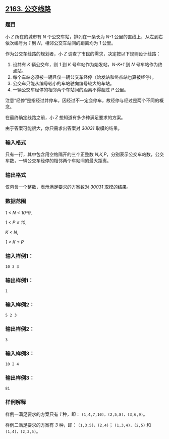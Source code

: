 ## [2163. 公交线路](https://www.acwing.com/problem/content/2165/)

### 题目

小 *Z* 所在的城市有 *N* 个公交车站，排列在一条长为 *N-1* 公里的直线上，从左到右依次编号为 *1* 到 *N*，相邻公交车站间的距离均为 *1* 公里。

作为公交车线路的规划者，小 *Z* 调查了市民的需求，决定按以下规则设计线路：

1. 设共有 *K* 辆公交车，则 *1* 到 *K* 号车站作为始发站，*N-K+1* 到 *N* 号车站作为终点站。
2. 每个车站必须被一辆且仅一辆公交车经停（始发站和终点站也算被经停）。
3. 公交车只能从编号较小的车站驶向编号较大的车站。
4. 一辆公交车经停的相邻两个车站间的距离不得超过 *P* 公里。

注意“经停”是指经过并停车，因经过不一定会停车，故经停与经过是两个不同的概念。

在最终确定线路之前，小 *Z* 想知道有多少种满足要求的方案。

由于答案可能很大，你只需求出答案对 *30031* 取模的结果。

### 输入格式

只有一行，其中包含用空格隔开的三个正整数 *N,K,P*，分别表示公交车站数，公交车数，一辆公交车经停的相邻两个车站间的最大距离。

### 输出格式

仅包含一个整数，表示满足要求的方案数对 *30031* 取模的结果。

### 数据范围

*1 < N < 10^9*,

*1 < P ≤ 10*,

*K < N*,

*1 < K ≤ P*

### 输入样例1：

```
10 3 3
```

### 输出样例1：

```
1
```

### 输入样例2：

```
5 2 3
```

### 输出样例2：

```
3
```

### 输入样例3：

```
10 2 4
```

### 输出样例3：

```
81
```

### 样例解释

样例一满足要求的方案只有 *1* 种，即： `(1,4,7,10)，(2,5,8)，(3,6,9)`。

样例二满足要求的方案有 *3* 种，即： `(1,3,5)，(2,4)`； `(1,3,4)，(2,5)` 和 `(1,4)，(2,3,5)`。
